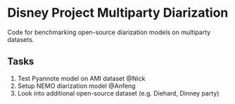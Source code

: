 # Disney Project Multiparty Diarization

Code for benchmarking open-source diarization models on multiparty datasets.

## Tasks

1. Test Pyannote model on AMI dataset @Nick
2. Setup NEMO diarization model @Anfeng
3. Look into additional open-source dataset (e.g. Diehard, Dinney party)
